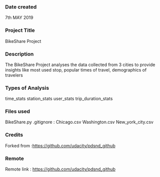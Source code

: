 ### Date created
7th MAY 2019

### Project Title
BikeShare Project

### Description
The BikeShare Project analyses the data collected from 3 cities to provide insights like most used stop, popular times of travel, demographics of travelers

### Types of Analysis
time_stats
station_stats
user_stats
trip_duration_stats

### Files used
BikeShare.py
.gitignore : Chicago.csv Washington.csv New_york_city.csv

### Credits
Forked from :https://github.com/udacity/pdsnd_github

### Remote
Remote link : https://github.com/udacity/pdsnd_github
